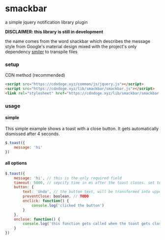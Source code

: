 # smackbar
a simple jquery notification library plugin

**DISCLAIMER: this library is still in development**

the name comes from the word snackbar which describes the message style from
Google's material design mixed with the project's only dependency
[smiler](https://github.com/steebchen/smiler) to transpile files

### setup

CDN method (recommended)

```html
<script src="https://cdndoge.xyz/common/js/jquery.js"></script>
<script src="https://cdndoge.xyz/lib/smackbar/smackbar.js"></script>
<link rel="stylesheet" href="https://cdndoge.xyz/lib/smackbar/smackbar.css"/>
```

### usage

#### simple

This simple example shows a toast with a close button. It gets automatically
dismissed after 4 seconds.

```js
$.toast({
    message: 'hi'
})
```

#### all options

```js
$.toast({
    message: 'hi', // this is the only required field
    timeout: 5000, // sepcify time in ms after the toast closes. set to false or 0 to disable
    button: {
        text: 'Undo', // the button text, will be transformed into uppercase automatically
        preventClose: boolean, // TODO
        onclick: function() {
            console.log('clicked the button')
        }
    },
    onclose: function() {
        console.log('this function gets called when the toast gets closed')
    }
})
```
